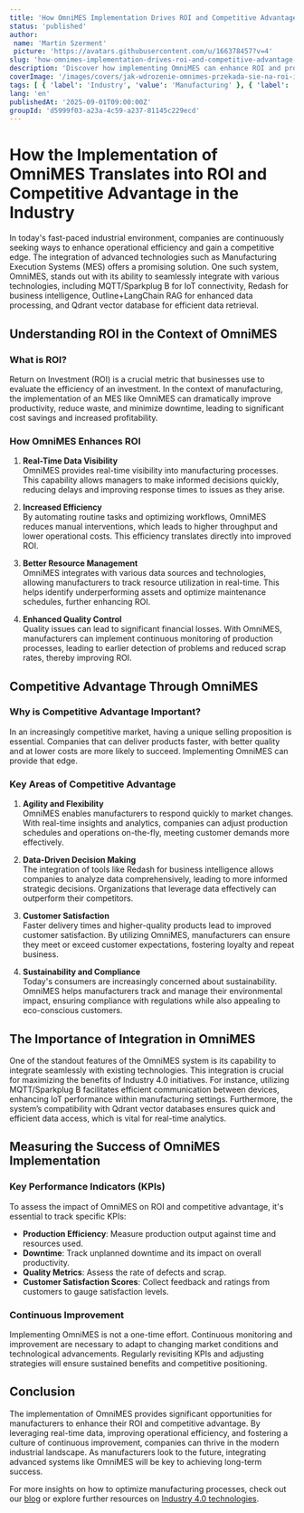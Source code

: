 ```yaml
---
title: 'How OmniMES Implementation Drives ROI and Competitive Advantage in Industry'
status: 'published'
author:
 name: 'Martin Szerment'
 picture: 'https://avatars.githubusercontent.com/u/166378457?v=4'
slug: 'how-omnimes-implementation-drives-roi-and-competitive-advantage-in-industry'
description: 'Discover how implementing OmniMES can enhance ROI and provide a competitive edge in the manufacturing sector.'
coverImage: '/images/covers/jak-wdrozenie-omnimes-przekada-sie-na-roi-i-przewage-konkurencyjna-w-przemysle.png'
tags: [ { 'label': 'Industry', 'value': 'Manufacturing' }, { 'label': 'Technology', 'value': 'OmniMES' }, { 'label': 'Business', 'value': 'ROI' } ]
lang: 'en'
publishedAt: '2025-09-01T09:00:00Z'
groupId: 'd5999f03-a23a-4c59-a237-81145c229ecd'
---
```

# How the Implementation of OmniMES Translates into ROI and Competitive Advantage in the Industry

In today's fast-paced industrial environment, companies are continuously seeking ways to enhance operational efficiency and gain a competitive edge. The integration of advanced technologies such as Manufacturing Execution Systems (MES) offers a promising solution. One such system, OmniMES, stands out with its ability to seamlessly integrate with various technologies, including MQTT/Sparkplug B for IoT connectivity, Redash for business intelligence, Outline+LangChain RAG for enhanced data processing, and Qdrant vector database for efficient data retrieval.

## Understanding ROI in the Context of OmniMES

### What is ROI?

Return on Investment (ROI) is a crucial metric that businesses use to evaluate the efficiency of an investment. In the context of manufacturing, the implementation of an MES like OmniMES can dramatically improve productivity, reduce waste, and minimize downtime, leading to significant cost savings and increased profitability.

### How OmniMES Enhances ROI

1. **Real-Time Data Visibility**  
   OmniMES provides real-time visibility into manufacturing processes. This capability allows managers to make informed decisions quickly, reducing delays and improving response times to issues as they arise. 

2. **Increased Efficiency**  
   By automating routine tasks and optimizing workflows, OmniMES reduces manual interventions, which leads to higher throughput and lower operational costs. This efficiency translates directly into improved ROI.

3. **Better Resource Management**  
   OmniMES integrates with various data sources and technologies, allowing manufacturers to track resource utilization in real-time. This helps identify underperforming assets and optimize maintenance schedules, further enhancing ROI.

4. **Enhanced Quality Control**  
   Quality issues can lead to significant financial losses. With OmniMES, manufacturers can implement continuous monitoring of production processes, leading to earlier detection of problems and reduced scrap rates, thereby improving ROI.

## Competitive Advantage Through OmniMES

### Why is Competitive Advantage Important?

In an increasingly competitive market, having a unique selling proposition is essential. Companies that can deliver products faster, with better quality and at lower costs are more likely to succeed. Implementing OmniMES can provide that edge.

### Key Areas of Competitive Advantage

1. **Agility and Flexibility**  
   OmniMES enables manufacturers to respond quickly to market changes. With real-time insights and analytics, companies can adjust production schedules and operations on-the-fly, meeting customer demands more effectively.

2. **Data-Driven Decision Making**  
   The integration of tools like Redash for business intelligence allows companies to analyze data comprehensively, leading to more informed strategic decisions. Organizations that leverage data effectively can outperform their competitors.

3. **Customer Satisfaction**  
   Faster delivery times and higher-quality products lead to improved customer satisfaction. By utilizing OmniMES, manufacturers can ensure they meet or exceed customer expectations, fostering loyalty and repeat business.

4. **Sustainability and Compliance**  
   Today's consumers are increasingly concerned about sustainability. OmniMES helps manufacturers track and manage their environmental impact, ensuring compliance with regulations while also appealing to eco-conscious customers.

## The Importance of Integration in OmniMES

One of the standout features of the OmniMES system is its capability to integrate seamlessly with existing technologies. This integration is crucial for maximizing the benefits of Industry 4.0 initiatives. For instance, utilizing MQTT/Sparkplug B facilitates efficient communication between devices, enhancing IoT performance within manufacturing settings. Furthermore, the system’s compatibility with Qdrant vector databases ensures quick and efficient data access, which is vital for real-time analytics.

## Measuring the Success of OmniMES Implementation

### Key Performance Indicators (KPIs)

To assess the impact of OmniMES on ROI and competitive advantage, it's essential to track specific KPIs:
- **Production Efficiency**: Measure production output against time and resources used.
- **Downtime**: Track unplanned downtime and its impact on overall productivity.
- **Quality Metrics**: Assess the rate of defects and scrap.
- **Customer Satisfaction Scores**: Collect feedback and ratings from customers to gauge satisfaction levels.

### Continuous Improvement

Implementing OmniMES is not a one-time effort. Continuous monitoring and improvement are necessary to adapt to changing market conditions and technological advancements. Regularly revisiting KPIs and adjusting strategies will ensure sustained benefits and competitive positioning.

## Conclusion

The implementation of OmniMES provides significant opportunities for manufacturers to enhance their ROI and competitive advantage. By leveraging real-time data, improving operational efficiency, and fostering a culture of continuous improvement, companies can thrive in the modern industrial landscape. As manufacturers look to the future, integrating advanced systems like OmniMES will be key to achieving long-term success.

For more insights on how to optimize manufacturing processes, check out our [blog](https://yourwebsite.com/en/blog) or explore further resources on [Industry 4.0 technologies](https://yourwebsite.com/en/).
